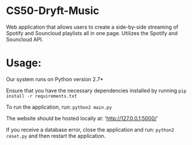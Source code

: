 # CS50-Dryft-Music
Web application that allows users to create a side-by-side streaming of Spotify and Souncloud playlists all in one page. Utilizes the Spotify and Souncloud API.

# Usage:
Our system runs on Python version 2.7*

Ensure that you have the necessary dependencies installed by running
`pip install -r requirements.txt`

To run the application, run:
`python2 main.py`

The website should be hosted locally at:
'http://127.0.0.1:5000/'

If you receive a database error, close the application and run:
`python2 reset.py` and then restart the application.